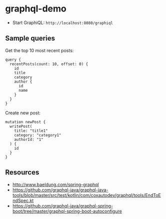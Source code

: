# graphql-demo

* Start GraphiQL: `http://localhost:8080/graphiql` 

## Sample queries

Get the top 10 most recent posts:

```
query {
  recentPosts(count: 10, offset: 0) {
    id
    title
    category
    author {
      id
      name
    }
  }
}
```

Create new post:

```
mutation newPost {
  writePost(
    title: "title1"
    category: "category1"
    authorId: "1"
  ) {
    id
  }
}
```

## Resources

* http://www.baeldung.com/spring-graphql
* https://github.com/graphql-java/graphql-java-tools/blob/master/src/test/kotlin/com/coxautodev/graphql/tools/EndToEndSpec.kt
* https://github.com/graphql-java/graphql-spring-boot/tree/master/graphql-spring-boot-autoconfigure
